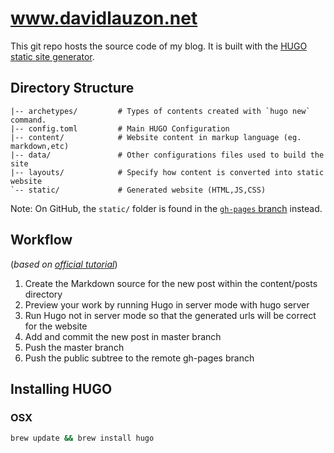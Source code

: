 # www.davidlauzon.net
This git repo hosts the source code of my blog. It is built with the [HUGO static site generator](http://gohugo.io/).

## Directory Structure
```
|-- archetypes/         # Types of contents created with `hugo new` command.
|-- config.toml         # Main HUGO Configuration
|-- content/            # Website content in markup language (eg. markdown,etc)
|-- data/               # Other configurations files used to build the site
|-- layouts/            # Specify how content is converted into static website
`-- static/             # Generated website (HTML,JS,CSS)
```
Note: On GitHub, the `static/` folder is found in the [`gh-pages` branch](/tree/gh-pages) instead.


## Workflow
(_based on [official tutorial](https://gohugo.io/tutorials/github-pages-blog/)_)
1. Create the Markdown source for the new post within the content/posts directory
2. Preview your work by running Hugo in server mode with hugo server
3. Run Hugo not in server mode so that the generated urls will be correct for the website
4. Add and commit the new post in master branch
5. Push the master branch
6. Push the public subtree to the remote gh-pages branch


## Installing HUGO
### OSX
```bash
brew update && brew install hugo
```
